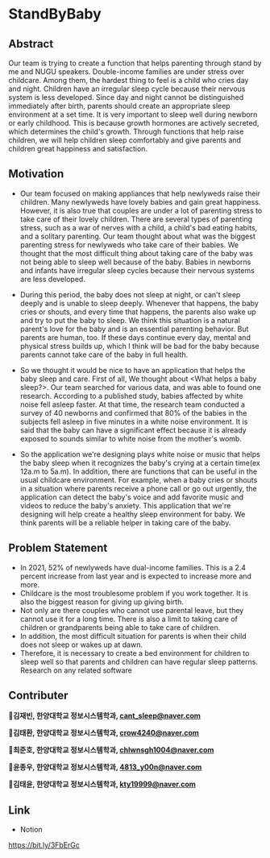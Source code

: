 # StandByBaby

Abstract
---------------
Our team is trying to create a function that helps parenting through stand by me and NUGU speakers. Double-income families are under stress over childcare. Among them, the hardest thing to feel is a child who cries day and night. Children have an irregular sleep cycle because their nervous system is less developed. Since day and night cannot be distinguished immediately after birth, parents should create an appropriate sleep environment at a set time. It is very important to sleep well during newborn or early childhood. This is because growth hormones are actively secreted, which determines the child's growth. Through functions that help raise children, we will help children sleep comfortably and give parents and children great happiness and satisfaction.

Motivation
--------------
 - Our team focused on making appliances that help newlyweds raise their children. Many newlyweds have lovely babies and gain great happiness. However, it is also true that couples are under a lot of parenting stress to take care of their lovely children. There are several types of parenting stress, such as a war of nerves with a child, a child's bad eating habits, and a solitary parenting.
Our team thought about what was the biggest parenting stress for newlyweds who take care of their babies. We thought that the most difficult thing about taking care of the baby was not being able to sleep well because of the baby. Babies in newborns and infants have irregular sleep cycles because their nervous systems are less developed.

 - During this period, the baby does not sleep at night, or can't sleep deeply and is unable to sleep deeply. Whenever that happens, the baby cries or shouts, and every time that happens, the parents also wake up and try to put the baby to sleep. We think this situation is a natural parent's love for the baby and is an essential parenting behavior. But parents are human, too. If these days continue every day, mental and physical stress builds up, which I think will be bad for the baby because parents cannot take care of the baby in full health.

 - So we thought it would be nice to have an application that helps the baby sleep and care. First of all, We thought about <What helps a baby sleep?>. Our team searched for various data, and was able to found one research. According to a published study, babies affected by white noise fell asleep faster. At that time, the research team conducted a survey of 40 newborns and confirmed that 80% of the babies in the subjects fell asleep in five minutes in a white noise environment. It is said that the baby can have a significant effect because it is already exposed to sounds similar to white noise from the mother's womb.
 
 - So the application we're designing plays white noise or music that helps the baby sleep when it recognizes the baby's crying at a certain time(ex 12a.m to 5a.m). In addition, there are functions that can be useful in the usual childcare environment. For example, when a baby cries or shouts in a situation where parents receive a phone call or go out urgently, the application can detect the baby's voice and add favorite music and videos to reduce the baby's anxiety.
This application that we're designing will help create a healthy sleep environment for baby. We think parents will be a reliable helper in taking care of the baby.

Problem Statement
--------------------
- In 2021, 52% of newlyweds have dual-income families. This is a 2.4 percent increase from last year and is expected to increase more and more.
- Childcare is the most troublesome problem if you work together. It is also the biggest reason for giving up giving birth.
- Not only are there couples who cannot use parental leave, but they cannot use it for a long time. There is also a limit to taking care of children or grandparents being able to take care of children.
- In addition, the most difficult situation for parents is when their child does not sleep or wakes up at dawn.
- Therefore, it is necessary to create a bed environment for children to sleep well so that parents and children can have regular sleep patterns.
Research on any related software

Contributer
-----------------------

🔹**김재빈, 한양대학교 정보시스템학과, cant_sleep@naver.com**

🔹**김태환, 한양대학교 정보시스템학과, crow4240@naver.com**

🔹**최준호, 한양대학교 정보시스템학과, chlwnsgh1004@naver.com**

🔹**윤종우, 한양대학교 정보시스템학과, 4813_y00n@naver.com**

🔹**김태윤, 한양대학교 정보시스템학과, kty19999@naver.com**

Link
----------------------

- Notion

https://bit.ly/3FbErGc
